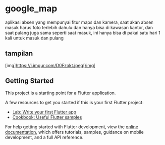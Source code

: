 # google_map

aplikasi absen yang mempunyai fitur maps dan kamera, saat akan absen masuk harus foto terlebih dahulu dan hanya bisa di kawasan kantor, dan saat pulang juga sama seperti saat masuk, ini hanya bisa di pakai satu hari 1 kali untuk masuk dan pulang


## tampilan

[img]https://i.imgur.com/D0Fzokt.jpeg[/img]

## Getting Started

This project is a starting point for a Flutter application.

A few resources to get you started if this is your first Flutter project:

- [Lab: Write your first Flutter app](https://docs.flutter.dev/get-started/codelab)
- [Cookbook: Useful Flutter samples](https://docs.flutter.dev/cookbook)

For help getting started with Flutter development, view the
[online documentation](https://docs.flutter.dev/), which offers tutorials,
samples, guidance on mobile development, and a full API reference.
